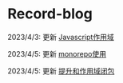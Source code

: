 # Record-blog

2023/4/3: 更新 [Javascript作用域](https://github.com/Mingcomity/Record-blog/blob/main/JavaScript/JavaScript%E4%BD%9C%E7%94%A8%E5%9F%9F.md)

2023/4/5: 更新 [monorepo使用](https://github.com/Mingcomity/Record-blog/blob/main/%E5%BE%AE%E5%89%8D%E7%AB%AF/monorepo%E4%BD%BF%E7%94%A8.md)

2023/4/5: 更新 [提升和作用域闭包](https://github.com/Mingcomity/Record-blog/blob/main/JavaScript/%E6%8F%90%E5%8D%87%E5%92%8C%E9%97%AD%E5%8C%85.md)
